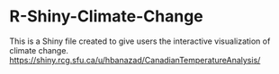 # R-Shiny-Climate-Change
This is a Shiny file created to give users the interactive visualization of climate change.
https://shiny.rcg.sfu.ca/u/hbanazad/CanadianTemperatureAnalysis/
